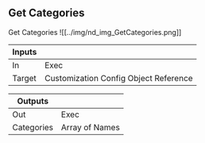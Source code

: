 ## Get Categories
Get Categories
![[../img/nd_img_GetCategories.png]]

|Inputs||
|--|--|
| In | Exec |
| Target | Customization Config Object Reference |

|Outputs||
|--|--|
| Out | Exec |
| Categories | Array of Names |
